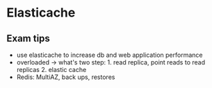 # Elasticache

## Exam tips

- use elasticache to increase db and web application performance
- overloaded -> what's two step: 1. read replica, point reads to read replicas 2. elastic cache
- Redis: MultiAZ, back ups, restores

